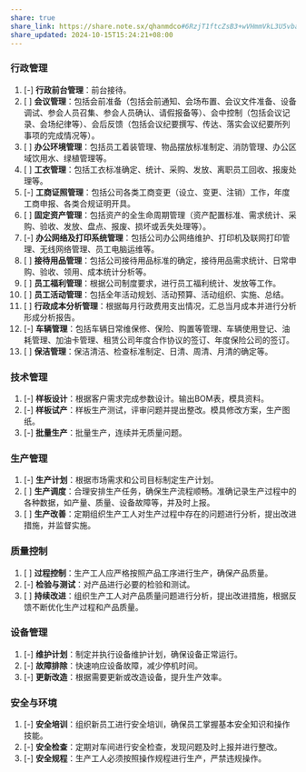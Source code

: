 ```yaml
---
share: true
share_link: https://share.note.sx/qhanmdco#6RzjT1ftcZsB3+wVHmmVkL3U5vbaqvhImqO20qtFAQo
share_updated: 2024-10-15T15:24:21+08:00
---
```

### 行政管理
1. [-] **行政前台管理**：前台接待。
2. [ ] **会议管理**：包括会前准备（包括会前通知、会场布置、会议文件准备、设备调试、参会人员召集、参会人员确认、请假报备等）、会中控制（包括会议记录、会场纪律等）、会后反馈（包括会议纪要撰写、传达、落实会议纪要所列事项的完成情况等）。
3. [ ] **办公环境管理**：包括员工着装管理、物品摆放标准制定、消防管理、办公区域饮用水、绿植管理等。
4. [ ] **工衣管理**：包括工衣标准确定、统计、采购、发放、离职员工回收、报废处理等。
5. [-] **工商证照管理**：包括公司各类工商变更（设立、变更、注销）工作，年度工商申报、各类合规证明开具。
6. [ ] **固定资产管理**：包括资产的全生命周期管理（资产配置标准、需求统计、采购、验收、发放、盘点、报废、损坏或丢失处理等）。
7. [-] **办公网络及打印系统管理**：包括公司办公网络维护、打印机及联网打印管理、无线网络管理、员工电脑运维等。
8. [ ] **接待用品管理**：包括公司接待用品标准的确定，接待用品需求统计、日常申购、验收、领用、成本统计分析等。
9. [ ] **员工福利管理**：根据公司制度要求，进行员工福利统计、发放等工作。
10. [ ] **员工活动管理**：包括全年活动规划、活动预算、活动组织、实施、总结。
11. [ ] **行政成本分析管理**：根据每月行政费用支出情况，汇总当月成本并进行分析形成分析报告。
12. [-] **车辆管理**：包括车辆日常维保修、保险、购置等管理、车辆使用登记、油耗管理、加油卡管理、租赁公司年度合作协议的签订、年度保险公司的签订。
13. [ ] **保洁管理**：保洁清洁、检查标准制定、日清、周清、月清的确定等。
### 技术管理
1. [-] **样板设计**：根据客户需求完成参数设计。输出BOM表，模具资料。
2. [-] **样板试产**：样板生产测试，评审问题并提出整改。模具修改方案，生产图纸。
3. [-] **批量生产**：批量生产，连续并无质量问题。
### 生产管理
1. [-] **生产计划**：根据市场需求和公司目标制定生产计划。
2. [ ] **生产调度**：合理安排生产任务，确保生产流程顺畅。准确记录生产过程中的各种数据，如产量、质量、设备故障等，并及时上报。
3. [ ] **生产改善**：定期组织生产工人对生产过程中存在的问题进行分析，提出改进措施，并监督实施。
### 质量控制
1. [ ] **过程控制**：生产工人应严格按照产品工序进行生产，确保产品质量。
2. [-] **检验与测试**：对产品进行必要的检验和测试。
3. [ ] **持续改进**：组织生产工人对产品质量问题进行分析，提出改进措施，根据反馈不断优化生产过程和产品质量。
### 设备管理
1. [-] **维护计划**：制定并执行设备维护计划，确保设备正常运行。
2. [-] **故障排除**：快速响应设备故障，减少停机时间。
3. [-] **更新改造**：根据需要更新或改造设备，提升生产效率。
### 安全与环境
1. [-] **安全培训**：组织新员工进行安全培训，确保员工掌握基本安全知识和操作技能。
2. [-] **安全检查**：定期对车间进行安全检查，发现问题及时上报并进行整改。
3. [-] **安全规程**：生产工人必须按照操作规程进行生产，严禁违规操作。